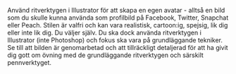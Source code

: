 Använd ritverktygen i Illustrator för att skapa en egen avatar - alltså en bild som du skulle kunna använda som profilbild på Facebook, Twitter, Snapchat eller Peach. Stilen är valfri och kan vara realistisk, cartoon:ig, spejsig, lik dig eller inte lik dig. Du väljer själv. Du ska dock använda ritverktygen i Illustrator (inte Photoshop) och fokus ska vara på grundläggande tekniker. Se till att bilden är genomarbetad och att tillräckligt detaljerad för att ha givit dig gott om övning med de grundläggande ritverktygen och särskilt pennverktyget.